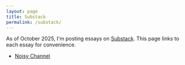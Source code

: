 ```yaml
---
layout: page
title: Substack
permalink: /substack/
---
```


As of October 2025, I'm posting essays on [Substack][suburl]. This page links to each essay for convenience.

[suburl]: https://substack.com/@alifwahid

* [Noisy Channel][sub001]

[sub001]: https://alifwahid.substack.com/p/noisy-channel
